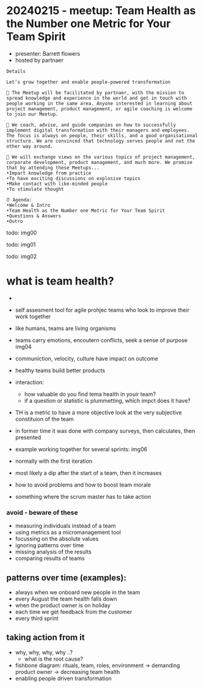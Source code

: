 # 20240215 - meetup: Team Health as the Number one Metric for Your Team Spirit

* presenter: Barrett flowers
* hosted by partnaer

```
Details

Let’s grow together and enable people-powered transformation

👥 The Meetup will be facilitated by partnaer, with the mission to spread knowledge and experience in the world and get in touch with people working in the same area. Anyone interested in learning about project management, product management, or agile coaching is welcome to join our Meetup.

🌳 We coach, advise, and guide companies on how to successfully implement digital transformation with their managers and employees. The focus is always on people, their skills, and a good organisational structure. We are convinced that technology serves people and not the other way around.

🥇 We will exchange views on the various topics of project management, corporate development, product management, and much more. We promise that by attending these Meetups...
•Impart knowledge from practice
•To have exciting discussions on explosive topics
•Make contact with like-minded people
•To stimulate thought

⏰ Agenda:
•Welcome & Intro
•Team Health as the Number one Metric for Your Team Spirit
•Questions & Answers
•Outro
```

todo: img00

todo: img01

todo: img02

# what is team health?
*
* self assesment tool for agile prohjec teams who look to improve their work together
* like humans, teams are living organisms
* teams carry emotions, encoutern conflicts, seek a sense of purpose
img04
* communiction, velocity, culture have impact on outcome
* healthy teams build better products
* interaction:
  * how valuable do you find tema health in youir team?
  * if a question or statistic is plummetting, which impct does it have?

* TH is a metric to have a more objective look at the very subjective constituion of the team
* in former time it was done with company surveys, then calculates, then presented
* example working together for several sprints:
  img06
* normally with the first iteration
* most likely a dip after the start of a team, then it increases
* how to avoid problems and how to boost team morale
* something where the scrum master has to take action

### avoid - beware of these
* measuring individuals instead of a team
* using metrics as a micromanagement tool
* focussing on the absolute values
* ignoring patterns over time
* missing analysis of the results
* comparing results of teams

## patterns over time (examples):
* always when we onboard new people in the team
* every August the team health falls down
* when the product owner is on holiday
* each time we get feedback from the customer
* every third sprint

## taking action from it
* why, why, why, why ..?
  * what is the root cause?
* fishbone diagram: rituals, team, roles, environment -> demanding product owner -> decreasing team health
* enabling people driven transformation
